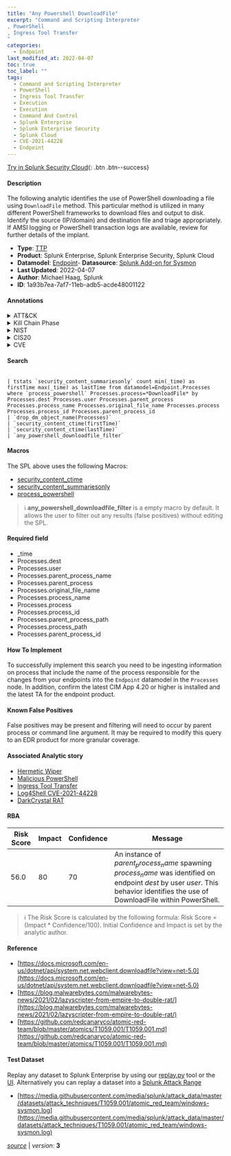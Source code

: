 ```yaml
---
title: "Any Powershell DownloadFile"
excerpt: "Command and Scripting Interpreter
, PowerShell
, Ingress Tool Transfer
"
categories:
  - Endpoint
last_modified_at: 2022-04-07
toc: true
toc_label: ""
tags:
  - Command and Scripting Interpreter
  - PowerShell
  - Ingress Tool Transfer
  - Execution
  - Execution
  - Command And Control
  - Splunk Enterprise
  - Splunk Enterprise Security
  - Splunk Cloud
  - CVE-2021-44228
  - Endpoint
---
```




[Try in Splunk Security Cloud](https://www.splunk.com/en_us/products/cyber-security.html){: .btn .btn--success}

#### Description

The following analytic identifies the use of PowerShell downloading a file using `DownloadFile` method. This particular method is utilized in many different PowerShell frameworks to download files and output to disk. Identify the source (IP/domain) and destination file and triage appropriately. If AMSI logging or PowerShell transaction logs are available, review for further details of the implant.

- **Type**: [TTP](https://github.com/splunk/security_content/wiki/Detection-Analytic-Types)
- **Product**: Splunk Enterprise, Splunk Enterprise Security, Splunk Cloud
- **Datamodel**: [Endpoint](https://docs.splunk.com/Documentation/CIM/latest/User/Endpoint)- **Datasource**: [Splunk Add-on for Sysmon](https://splunkbase.splunk.com/app/5709)
- **Last Updated**: 2022-04-07
- **Author**: Michael Haag, Splunk
- **ID**: 1a93b7ea-7af7-11eb-adb5-acde48001122


#### Annotations

<details>
  <summary>ATT&CK</summary>

<div markdown="1">


| ID             | Technique        |  Tactic             |
| -------------- | ---------------- |-------------------- |
| [T1059](https://attack.mitre.org/techniques/T1059/) | Command and Scripting Interpreter | Execution |

| [T1059.001](https://attack.mitre.org/techniques/T1059/001/) | PowerShell | Execution |

| [T1105](https://attack.mitre.org/techniques/T1105/) | Ingress Tool Transfer | Command And Control |

</div>
</details>


<details>
  <summary>Kill Chain Phase</summary>

<div markdown="1">

* Exploitation


</div>
</details>


<details>
  <summary>NIST</summary>

<div markdown="1">



</div>
</details>

<details>
  <summary>CIS20</summary>

<div markdown="1">



</div>
</details>

<details>
  <summary>CVE</summary>

<div markdown="1">
| ID          | Summary | [CVSS](https://nvd.nist.gov/vuln-metrics/cvss) |
| ----------- | ----------- | -------------- |
| [CVE-2021-44228](https://nvd.nist.gov/vuln/detail/CVE-2021-44228) | Apache Log4j2 2.0-beta9 through 2.15.0 (excluding security releases 2.12.2, 2.12.3, and 2.3.1) JNDI features used in configuration, log messages, and parameters do not protect against attacker controlled LDAP and other JNDI related endpoints. An attacker who can control log messages or log message parameters can execute arbitrary code loaded from LDAP servers when message lookup substitution is enabled. From log4j 2.15.0, this behavior has been disabled by default. From version 2.16.0 (along with 2.12.2, 2.12.3, and 2.3.1), this functionality has been completely removed. Note that this vulnerability is specific to log4j-core and does not affect log4net, log4cxx, or other Apache Logging Services projects. | 9.3 |



</div>
</details>

#### Search 

```

| tstats `security_content_summariesonly` count min(_time) as firstTime max(_time) as lastTime from datamodel=Endpoint.Processes where `process_powershell` Processes.process=*DownloadFile* by Processes.dest Processes.user Processes.parent_process Processes.process_name Processes.original_file_name Processes.process Processes.process_id Processes.parent_process_id 
| `drop_dm_object_name(Processes)` 
| `security_content_ctime(firstTime)`
| `security_content_ctime(lastTime)`
| `any_powershell_downloadfile_filter`
```

#### Macros
The SPL above uses the following Macros:
* [security_content_ctime](https://github.com/splunk/security_content/blob/develop/macros/security_content_ctime.yml)
* [security_content_summariesonly](https://github.com/splunk/security_content/blob/develop/macros/security_content_summariesonly.yml)
* [process_powershell](https://github.com/splunk/security_content/blob/develop/macros/process_powershell.yml)

> :information_source:
> **any_powershell_downloadfile_filter** is a empty macro by default. It allows the user to filter out any results (false positives) without editing the SPL.

#### Required field
* _time
* Processes.dest
* Processes.user
* Processes.parent_process_name
* Processes.parent_process
* Processes.original_file_name
* Processes.process_name
* Processes.process
* Processes.process_id
* Processes.parent_process_path
* Processes.process_path
* Processes.parent_process_id


#### How To Implement
To successfully implement this search you need to be ingesting information on process that include the name of the process responsible for the changes from your endpoints into the `Endpoint` datamodel in the `Processes` node. In addition, confirm the latest CIM App 4.20 or higher is installed and the latest TA for the endpoint product.

#### Known False Positives
False positives may be present and filtering will need to occur by parent process or command line argument. It may be required to modify this query to an EDR product for more granular coverage.

#### Associated Analytic story
* [Hermetic Wiper](/stories/hermetic_wiper)
* [Malicious PowerShell](/stories/malicious_powershell)
* [Ingress Tool Transfer](/stories/ingress_tool_transfer)
* [Log4Shell CVE-2021-44228](/stories/log4shell_cve-2021-44228)
* [DarkCrystal RAT](/stories/darkcrystal_rat)




#### RBA

| Risk Score  | Impact      | Confidence   | Message      |
| ----------- | ----------- |--------------|--------------|
| 56.0 | 80 | 70 | An instance of $parent_process_name$ spawning $process_name$ was identified on endpoint $dest$ by user $user$. This behavior identifies the use of DownloadFile within PowerShell. |


> :information_source:
> The Risk Score is calculated by the following formula: Risk Score = (Impact * Confidence/100). Initial Confidence and Impact is set by the analytic author. 

#### Reference

* [https://docs.microsoft.com/en-us/dotnet/api/system.net.webclient.downloadfile?view=net-5.0](https://docs.microsoft.com/en-us/dotnet/api/system.net.webclient.downloadfile?view=net-5.0)
* [https://blog.malwarebytes.com/malwarebytes-news/2021/02/lazyscripter-from-empire-to-double-rat/](https://blog.malwarebytes.com/malwarebytes-news/2021/02/lazyscripter-from-empire-to-double-rat/)
* [https://github.com/redcanaryco/atomic-red-team/blob/master/atomics/T1059.001/T1059.001.md](https://github.com/redcanaryco/atomic-red-team/blob/master/atomics/T1059.001/T1059.001.md)



#### Test Dataset
Replay any dataset to Splunk Enterprise by using our [replay.py](https://github.com/splunk/attack_data#using-replaypy) tool or the [UI](https://github.com/splunk/attack_data#using-ui).
Alternatively you can replay a dataset into a [Splunk Attack Range](https://github.com/splunk/attack_range#replay-dumps-into-attack-range-splunk-server)


* [https://media.githubusercontent.com/media/splunk/attack_data/master/datasets/attack_techniques/T1059.001/atomic_red_team/windows-sysmon.log](https://media.githubusercontent.com/media/splunk/attack_data/master/datasets/attack_techniques/T1059.001/atomic_red_team/windows-sysmon.log)



[*source*](https://github.com/splunk/security_content/tree/develop/detections/endpoint/any_powershell_downloadfile.yml) \| *version*: **3**